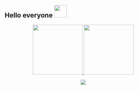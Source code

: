 
  ## Hello everyone <img height="40" src="https://media.tenor.com/VRr39cVS3AkAAAAd/cat-is-vibin.gif"/>


<div align="center">
  <a href="https://github.com/Cralos9">
  <img height="160em" src="https://github-readme-stats.vercel.app/api?username=cralos9&show_icons=true&theme=radical&include_all_commits=true&count_private=true"/>
  <img height="160em" src="https://github-readme-stats.vercel.app/api/top-langs/?username=cralos9&layout=compact&langs_count=7&theme=radical"/>
 </div>
<p align="center">
  <img src="https://media4.giphy.com/media/9VtZa3W3UjmQgFTY4I/giphy.gif?cid=ecf05e47946miigyjipd4uvpldyf8508hqig5t7zfj9rn175&ep=v1_gifs_search&rid=giphy.gif&ct=g"/>
</p>
<!---
Cralos9/Cralos9 is a ✨ special ✨ repository because its `README.md` (this file) appears on your GitHub profile.
You can click the Preview link to take a look at your changes.
--->
